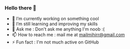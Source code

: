 ### Hello there 👋






- 🔭 I’m currently working on something cool
- 🌱 I’m still learning and improving my skills 
- 💬 Ask me : Don't ask me anything I'm noob :(
- 📫 How to reach me : mail me at mailmihirr@gmail.com
- ⚡ Fun fact : I'm not much active on GitHub 
